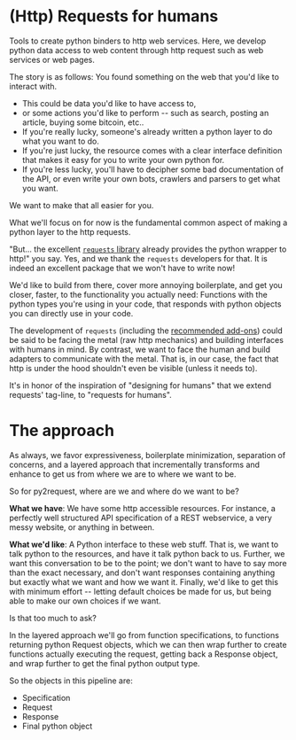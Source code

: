 
# (Http) Requests for humans

Tools to create python binders to http web services.
Here, we develop python data access to web content through http request such as web services or web pages.

The story is as follows: You found something on the web that you'd like to interact with. 

* This could be data you'd like to have access to, 
* or some actions you'd like to perform -- such as search, posting an article, buying some bitcoin, etc.. 
* If you're really lucky, someone's already written a python layer to do what you want to do. 
* If you're just lucky, the resource comes with a clear interface definition that makes it 
easy for you to write your own python for. 
* If you're less lucky, you'll have to decipher some bad documentation of the API, 
or even write your own bots, crawlers and parsers to get what you want. 

We want to make that all easier for you.

What we'll focus on for now is the fundamental common aspect of making a python layer to the http requests. 

"But... the excellent [`requests` library](https://requests.readthedocs.io/en/master/) 
already provides the python wrapper to http!" you say. Yes, and we thank the `requests` developers for that. 
It is indeed an excellent package that we won't have to write now! 

We'd like to build from there, cover more annoying boilerplate, and get you closer, faster, 
to the functionality you actually need: 
Functions with the python types you're using in your code, 
that responds with python objects you can directly use in your code. 

The development of `requests` 
(including the [recommended add-ons](https://requests.readthedocs.io/en/master/community/recommended/)) 
could be said to be facing the metal (raw http mechanics) and building interfaces with humans in mind. 
By contrast, we want to face the human and build adapters to communicate with the metal. 
That is, in our case, the fact that http is under the hood shouldn't even be visible (unless it needs to).

It's in honor of the inspiration of "designing for humans" that we extend requests' tag-line, 
to "requests for humans".

# The approach

As always, we favor expressiveness, boilerplate minimization, separation of concerns, and a layered approach that 
incrementally transforms and enhance to get us from where we are to where we want to be.

So for py2request, where are we and where do we want to be?

**What we have**: We have some http accessible resources. For instance, a perfectly well structured API 
specification of a REST webservice, a very messy website, or anything in between.

**What we'd like**: A Python interface to these web stuff. 
That is, we want to talk python to the resources, and have it talk python back to us. 
Further, we want this conversation to be to the point; we don't want to have to say more than the exact necessary, 
and don't want responses containing anything but exactly what we want and how we want it. 
Finally, we'd like to get this with minimum effort -- letting default choices be made for us, but being able to make 
our own choices if we want.

Is that too much to ask?

In the layered approach we'll go from function specifications, to functions returning python 
Request objects, which we can then wrap further to create functions actually executing the request, 
getting back a Response object, and wrap further to get the final python output type.

So the objects in this pipeline are:
* Specification
* Request
* Response
* Final python object
